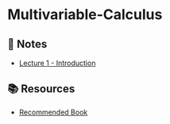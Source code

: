 # Multivariable-Calculus 

## 📝 Notes
- [Lecture 1 - Introduction](./lectures/lecture-01.pdf)

## 📚 Resources
- [Recommended Book](./resources/book.pdf)